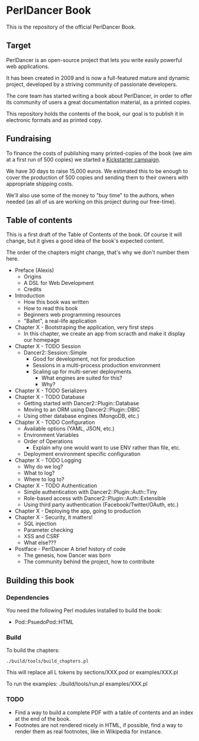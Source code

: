 # PerlDancer Book

This is the repository of the official PerlDancer Book.

## Target

PerlDancer is an open-source project that lets you write easily powerful web
applications.

It has been created in 2009 and is now a full-featured mature and dynamic
project, developed by a striving community of passionate developers.

The core team has started writing a book about PerlDancer, in order to offer its
community of users a great documentation material, as a printed copies.

This repository holds the contents of the book, our goal is to publish it in
electronic formats and as printed copy.

## Fundraising 

To finance the costs of publishing many printed-copies of the book (we aim at a
first run of 500 copies) we started a [Kickstarter campaign](https://www.kickstarter.com/projects/1856511822/perldancer-book).

We have 30 days to raise 15,000 euros. We estimated this to be enough to cover
the production of 500 copies and sending them to their owners with appropriate
shipping costs.

We'll also use some of the money to "buy time" to the authors, when needed (as all
of us are working on this project during our free-time).

## Table of contents

This is a first draft of the Table of Contents of the book. Of course it will
change, but it gives a good idea of the book's expected content.

The order of the chapters might change, that's why we don't number them here.

  * Preface (Alexis)
    * Origins
    * A DSL for Web Development
    * Credits
  * Introduction 
    * How this book was written
    * How to read this book
    * Beginners web programming resources
    * "Ballet", a real-life application
  * Chapter X - Bootstraping the application, very first steps
    * In this chapter, we create an app from scracth and make it display our homepage
  * Chapter X - TODO Session  
    * Dancer2::Session::Simple
      * Good for development, not for production
      * Sessions in a multi-process production environment
      * Scaling up for multi-server deployments 
        * What engines are suited for this?
        * Why?
  * Chapter X - TODO Serializers
  * Chapter X - TODO Database
    * Getting started with Dancer2::Plugin::Database
    * Moving to an ORM using Dancer2::Plugin::DBIC
    * Using other database engines (MongoDB, etc.)
  * Chapter X - TODO Configuration
    * Available options (YAML, JSON, etc.)
    * Environment Variables
    * Order of Operations
      * Explain why one would want to use ENV rather than file, etc.
    * Deployment environment specific configuration
  * Chapter X - TODO Logging 
    * Why do we log?
    * What to log?
    * Where to log to?
  * Chapter X - TODO Authentication
    * Simple authentication with Dancer2::Plugin::Auth::Tiny
    * Role-based access with Dancer2::Plugin::Auth::Extensible
    * Using third party authentication (Facebook/Twitter/OAuth, etc.)
  * Chapter X - Deploying the app, going to production
  * Chapter X - Security, it matters!
    * SQL injection
    * Parameter checking
    * XSS and CSRF
    * What else???
  * Postface - PerlDancer A brief history of code
    * The genesis, how Dancer was born
    * The community behind the project, how to contribute

## Building this book

### Dependencies

You need the following Perl modules installed to build the book:

  * Pod::PsuedoPod::HTML


### Build

To build the chapters:

  `./build/tools/build_chapters.pl`

This will replace all L<XXX> tokens by sections/XXX.pod or examples/XXX.pl

To run the examples: ./build/tools/run.pl examples/XXX.pl


### TODO

  * Find a way to build a complete PDF with a table of contents and an index at the end of the book.
  * Footnotes are not rendered nicely in HTML, if possible, find a way to render them as real footnotes, like in Wikipedia for instance.


